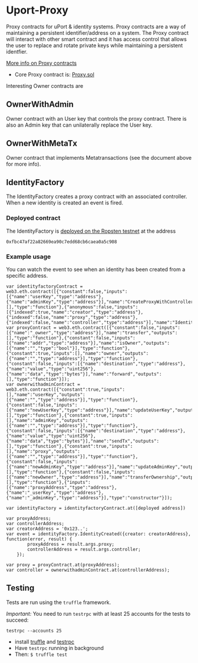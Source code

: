 # Uport-Proxy

Proxy contracts for uPort & identity systems. Proxy contracts are a
way of maintaining a persistent identifier/address on a system. The
Proxy contract will interact with other smart contract and it has
access control that allows the user to replace and rotate private keys
while maintaining a persistent identfier.

[More info on Proxy contracts](https://docs.google.com/document/d/1fq0B0T5d0uTJM9rwcT0u2UUCPWzUSYx7GSvZidWVghI)

* Core Proxy contract is: [Proxy.sol](contracts/Proxy.sol)

Interesting Owner contracts are

## OwnerWithAdmin

Owner contract with an User key that controls the proxy
contract. There is also an Admin key that can unilaterally replace the
User key.

## OwnerWithMetaTx

Owner contract that implements Metatransactions (see the document above for more info).


## IdentityFactory

The IdentityFactory creates a proxy contract with an associated controller. When a new identity is created an event is fired.

### Deployed contract

The IdentityFactory is [deployed on the Ropsten testnet](https://ropsten.io/address/0xfbc47af22a82669ea90c7edd68cb6caea0a5c908) at the address

```
0xfbc47af22a82669ea90c7edd68cb6caea0a5c908
```

### Example usage
You can watch the event to see when an identity has been created from a specific address.

```
var identityfactoryContract = web3.eth.contract([{"constant":false,"inputs":[{"name":"userKey","type":"address"},{"name":"adminKey","type":"address"}],"name":"CreateProxyWithController","outputs":[],"type":"function"},{"anonymous":false,"inputs":[{"indexed":true,"name":"creator","type":"address"},{"indexed":false,"name":"proxy","type":"address"},{"indexed":false,"name":"controller","type":"address"}],"name":"IdentityCreated","type":"event"}]);
var proxyContract = web3.eth.contract([{"constant":false,"inputs":[{"name":"_owner","type":"address"}],"name":"transfer","outputs":[],"type":"function"},{"constant":false,"inputs":[{"name":"addr","type":"address"}],"name":"isOwner","outputs":[{"name":"","type":"bool"}],"type":"function"},{"constant":true,"inputs":[],"name":"owner","outputs":[{"name":"","type":"address"}],"type":"function"},{"constant":false,"inputs":[{"name":"destination","type":"address"},{"name":"value","type":"uint256"},{"name":"data","type":"bytes"}],"name":"forward","outputs":[],"type":"function"}]);
var ownerwithadminContract = web3.eth.contract([{"constant":true,"inputs":[],"name":"userKey","outputs":[{"name":"","type":"address"}],"type":"function"},{"constant":false,"inputs":[{"name":"newUserKey","type":"address"}],"name":"updateUserKey","outputs":[],"type":"function"},{"constant":true,"inputs":[],"name":"adminKey","outputs":[{"name":"","type":"address"}],"type":"function"},{"constant":false,"inputs":[{"name":"destination","type":"address"},{"name":"value","type":"uint256"},{"name":"data","type":"bytes"}],"name":"sendTx","outputs":[],"type":"function"},{"constant":true,"inputs":[],"name":"proxy","outputs":[{"name":"","type":"address"}],"type":"function"},{"constant":false,"inputs":[{"name":"newAdminKey","type":"address"}],"name":"updateAdminKey","outputs":[],"type":"function"},{"constant":false,"inputs":[{"name":"newOwner","type":"address"}],"name":"transferOwnership","outputs":[],"type":"function"},{"inputs":[{"name":"proxyAddress","type":"address"},{"name":"_userKey","type":"address"},{"name":"_adminKey","type":"address"}],"type":"constructor"}]);

var identityFactory = identityfactoryContract.at([deployed address])

var proxyAddress;
var controllerAddress;
var creatorAddress = '0x123..';
var event = identityFactory.IdentityCreated({creator: creatorAddress}, function(error, result) {
        proxyAddress = result.args.proxy;
        controllerAddress = result.args.controller;
    });

var proxy = proxyContract.at(proxyAddress);
var controller = ownerwithadminContract.at(controllerAddress);
```

## Testing
Tests are run using the `truffle` framework.

*Important:* You need to run `testrpc` with at least 25 accounts for the tests to succeed:

```
testrpc --accounts 25
```

* install [truffle](https://github.com/ConsenSys/truffle) and [testrpc](https://github.com/ethereumjs/testrpc)
* Have `testrpc` running in background 
* Then: `$ truffle test`
